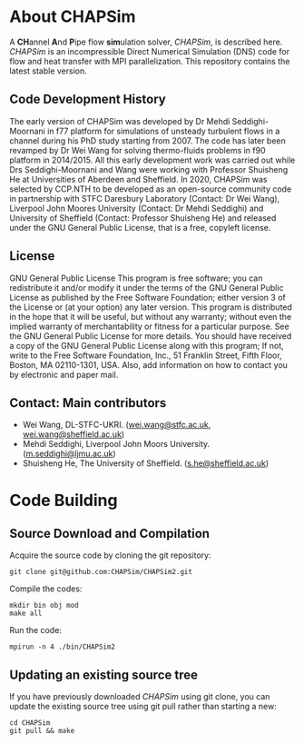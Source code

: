 # About CHAPSim 
A **CH**annel **A**nd **P**ipe flow **sim**ulation solver, *CHAPSim*, is described here. *CHAPSim* is an incompressible Direct Numerical Simulation (DNS) code for flow and heat transfer with MPI parallelization. This repository contains the latest stable version. 

## Code Development History
The early version of CHAPSim was developed by Dr Mehdi Seddighi-Moornani in f77 platform for simulations of unsteady turbulent flows in a channel during his PhD study starting from 2007. The code has later been revamped by Dr Wei Wang for solving thermo-fluids problems in f90 platform in 2014/2015. All this early development work was carried out while Drs Seddighi-Moornani and Wang were working with Professor Shuisheng He at Universities of Aberdeen and Sheffield. In 2020, CHAPSim was selected by CCP.NTH to be developed as an open-source community code in partnership with STFC Daresbury Laboratory (Contact: Dr Wei Wang), Liverpool John Moores University (Contact: Dr Mehdi Seddighi) and University of Sheffield (Contact: Professor Shuisheng He) and released under the GNU General Public License, that is a free, copyleft license.

## License
GNU General Public License
This program is free software; you can redistribute it and/or modify it under the terms of the GNU General Public License as published by the Free Software Foundation; either version 3 of the License or (at your option) any later version. This program is distributed in the hope that it will be useful, but without any warranty; without even the implied warranty of merchantability or fitness for a particular purpose. See the GNU General Public License for more details. You should have received a copy of the GNU General Public License along with this program; If not, write to the 
Free Software Foundation, Inc., 51 Franklin Street, Fifth Floor, Boston, MA  02110-1301, USA. Also, add information on how to contact you by electronic and paper mail.

## Contact: Main contributors
* Wei Wang, DL-STFC-UKRI. (wei.wang@stfc.ac.uk, wei.wang@sheffield.ac.uk)
* Mehdi Seddighi, Liverpool John Moors University. (m.seddighi@ljmu.ac.uk)
* Shuisheng He, The University of Sheffield. (s.he@sheffield.ac.uk)

# Code Building
## Source Download and Compilation
Acquire the source code by cloning the git repository:
```
git clone git@github.com:CHAPSim/CHAPSim2.git
```
Compile the codes:
```
mkdir bin obj mod
make all
```
Run the code:
```
mpirun -n 4 ./bin/CHAPSim2
```
## Updating an existing source tree
If you have previously downloaded *CHAPSim* using git clone, you can update the existing source tree using git pull rather than starting a new:
```
cd CHAPSim
git pull && make
```

